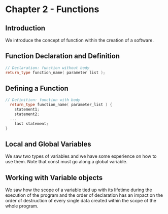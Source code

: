 # Chapter 2 - Functions

## Introduction
We introduce the concept of function within the creation of a software.

## Function Declaration and Definition

```cpp
// Declaration: function without body
return_type function_name( parameter list );
```

## Defining a Function

```cpp
// Definition: function with body
  return_type function_name( parameter_list ) {
    statement1;
    statement2;
  ...
    last statement;
}
```

## Local and Global Variables
We saw two types of variables and we have some experience on how to use them.
Note that const must go along a global variable.

## Working with Variable objects
We saw how the scope of a variable tied up with its lifetime during the execution of the program and the order of declaration has an impact on the order of destruction of every single data created within the scope of the whole program.